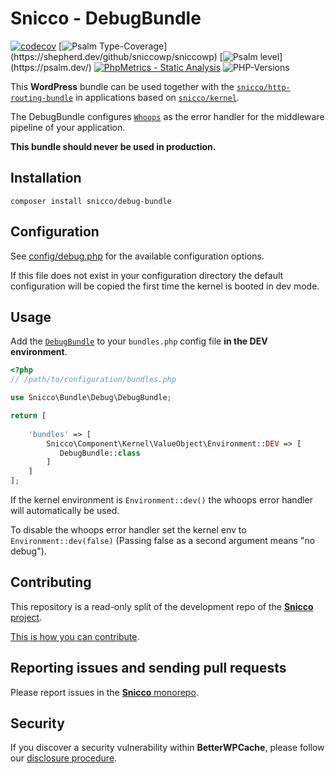 # Snicco - DebugBundle

[![codecov](https://img.shields.io/badge/Coverage-100%25-success
)](https://codecov.io/gh/sniccowp/sniccowp)
[![Psalm Type-Coverage](https://shepherd.dev/github/sniccowp/sniccowp/coverage.svg?)](https://shepherd.dev/github/sniccowp/sniccowp)
[![Psalm level](https://shepherd.dev/github/sniccowp/sniccowp/level.svg?)](https://psalm.dev/)
[![PhpMetrics - Static Analysis](https://img.shields.io/badge/PhpMetrics-Static_Analysis-2ea44f)](https://sniccowp.github.io/sniccowp/phpmetrics/DebugBundle/index.html)
![PHP-Versions](https://img.shields.io/badge/PHP-%5E7.4%7C%5E8.0%7C%5E8.1-blue)

This **WordPress** bundle can be used together with the [`snicco/http-routing-bundle`](https://github.com/snicco/http-routing-bundle) in applications based on [`snicco/kernel`](https://github.com/snicco/kernel).

The DebugBundle configures [`Whoops`](https://github.com/filp/whoops) as the error handler for the middleware pipeline of your application.

**This bundle should never be used in production.**

## Installation

```shell
composer install snicco/debug-bundle
```

## Configuration

See [config/debug.php](config/debug.php) for the available configuration options.

If this file does not exist in your configuration directory the default configuration will be copied
the first time the kernel is booted in dev mode.

## Usage

Add the [`DebugBundle`](src/DebugBundle.php) to your `bundles.php`
config file **in the DEV environment**.

```php
<?php
// /path/to/configuration/bundles.php

use Snicco\Bundle\Debug\DebugBundle;

return [
    
    'bundles' => [
        Snicco\Component\Kernel\ValueObject\Environment::DEV => [
           DebugBundle::class
        ]   
    ]   
];

```

If the kernel environment is `Environment::dev()` the whoops error handler will automatically be used.

To disable the whoops error handler set the kernel env to `Environment::dev(false)` (Passing false as a second argument means "no debug").

## Contributing

This repository is a read-only split of the development repo of the [**Snicco** project](https://github.com/snicco/snicco).

[This is how you can contribute](https://github.com/snicco/snicco/blob/master/CONTRIBUTING.md).

## Reporting issues and sending pull requests

Please report issues in the
[**Snicco** monorepo](https://github.com/snicco/snicco/blob/master/CONTRIBUTING.md##using-the-issue-tracker).

## Security

If you discover a security vulnerability within **BetterWPCache**, please follow
our [disclosure procedure](https://github.com/snicco/snicco/blob/master/SECURITY.md).
